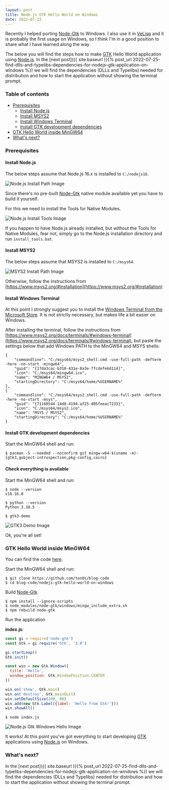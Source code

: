 ```yaml
---
layout: post
title: Node.js GTK Hello World on Windows
date: 2022-07-22
---
```


Recently I helped porting [Node-Gtk](https://github.com/romgrk/node-gtk/pull/327) to Windows. I also use it in
[VeLisp](https://github.com/ten0s/velisp) and it is probably the first usage on Windows,
so I think I'm in a good position to share what I have learned along the way.

The below you will find the steps how to make [GTK](https://www.gtk.org/) Hello World application using [Node.js](https://nodejs.org/).
In the [next post]({{ site.baseurl }}{% post_url 2022-07-25-find-dlls-and-typelibs-dependencies-for-nodejs-gtk-application-on-windows %})
we will find the dependencies (DLLs and Typelibs) needed for distribution and how to start the application without showing the terminal prompt.

### Table of contents

- [Prerequisites](#prerequisites)
  - [Install Node.js](#install-nodejs)
  - [Install MSYS2](#install-msys2)
  - [Install Windows Terminal](#install-windows-terminal)
  - [Install GTK development dependencies](#install-gtk-development-dependencies)
- [GTK Hello World inside MinGW64](#gtk-hello-world-inside-mingw64)
- [What's next?](#whats-next)


### Prerequisites

#### Install Node.js

The below steps assume that Node.js 16.x is installed to `C:/nodejs16`.

![Node.js Install Path Image](/assets/images/nodejs-gtk-hello-world-on-windows/nodejs16-path.png)

Since there's no pre-built [Node-Gtk](https://github.com/romgrk/node-gtk) native module available yet you have to build it yourself.

For this we need to install the Tools for Native Modules.

![Node.js Install Tools Image](/assets/images/nodejs-gtk-hello-world-on-windows/nodejs16-tools.png)

If you happen to have Node.js already installed, but without the Tools for Native Modules, fear not, simply go to the Node.js
installation directory and run `install_tools.bat`.


#### Install MSYS2

The below steps assume that MSYS2 is installed to `C:/msys64`.


![MSYS2 Install Path Image](/assets/images/nodejs-gtk-hello-world-on-windows/msys2-path.png)

Otherwise, follow the instructions from [https://www.msys2.org/#installation](https://www.msys2.org/#installation)


#### Install Windows Terminal

At this point I strongly suggest you to install the [Windows Terminal from the Microsoft Store](https://aka.ms/terminal).
It is not strictly necessary, but makes life a bit easier on Windows.

After installing the terminal, follow the instructions from [https://www.msys2.org/docs/terminals/#windows-terminal](https://www.msys2.org/docs/terminals/#windows-terminal), but paste the settings below that add Windows PATH to the MinGW64 and MSYS shells:

```
{
    "commandline": "C:/msys64/msys2_shell.cmd -use-full-path -defterm -here -no-start -mingw64",
    "guid": "{17da3cac-b318-431e-8a3e-7fcdefe6d114}",
    "icon": "C:/msys64/mingw64.ico",
    "name": "MINGW64 / MSYS2",
    "startingDirectory": "C:/msys64/home/%USERNAME%"
},
{
    "commandline": "C:/msys64/msys2_shell.cmd -use-full-path -defterm -here -no-start -msys",
    "guid": "{71160544-14d8-4194-af25-d05feeac7233}",
    "icon": "C:/msys64/msys2.ico",
    "name": "MSYS / MSYS2",
    "startingDirectory": "C:/msys64/home/%USERNAME%"
}
```

#### Install GTK development dependencies

Start the MinGW64 shell and run:


```
$ pacman -S --needed --noconfirm git mingw-w64-$(uname -m)-{gtk3,gobject-introspection,pkg-config,cairo}
```

#### Check everything is available

Start the MinGW64 shell and run:

```
$ node --version
v16.16.0
```

```
$ python --version
Python 3.10.5
```

```
$ gtk3-demo
```

![GTK3 Demo Image](/assets/images/nodejs-gtk-hello-world-on-windows/gtk3-demo.png)

Ok, you're all set!


### GTK Hello World inside MinGW64

You can find the code [here](https://github.com/ten0s/blog-code/tree/main/nodejs-gtk-hello-world-on-windows).

Start the MinGW64 shell and run:


```
$ git clone https://github.com/ten0s/blog-code
$ cd blog-code/nodejs-gtk-hello-world-on-windows
```

Build [Node-Gtk](https://github.com/romgrk/node-gtk)

```
$ npm install --ignore-scripts
$ node_modules/node-gtk/windows/mingw_include_extra.sh
$ npm rebuild node-gtk
```

Run the application

**index.js**:


```javascript
const gi = require('node-gtk')
const Gtk = gi.require('Gtk', '3.0')

gi.startLoop()
Gtk.init()

const win = new Gtk.Window({
  title: 'Hello',
  window_position: Gtk.WindowPosition.CENTER
})

win.on('show', Gtk.main)
win.on('destroy', Gtk.mainQuit)
win.setDefaultSize(200, 80)
win.add(new Gtk.Label({label: 'Hello from Gtk!'}))
win.showAll()
```

```
$ node index.js
```

![Node.js Gtk Windows Hello Image](/assets/images/nodejs-gtk-hello-world-on-windows/hello-gtk-mingw64.png)

It works! At this point you've got everything to start developing
[GTK](https://www.gtk.org/) applications using [Node.js](https://nodejs.org/) on Windows.



### What's next?

In the [next post]({{ site.baseurl }}{% post_url 2022-07-25-find-dlls-and-typelibs-dependencies-for-nodejs-gtk-application-on-windows %})
we will find the dependencies (DLLs and Typelibs) needed for distribution and how to start the application without showing the terminal prompt.
